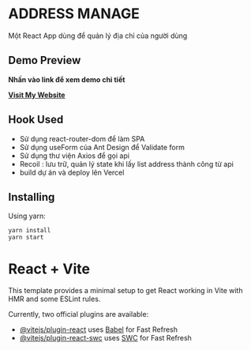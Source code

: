 # ADDRESS MANAGE

Một React App dùng để quản lý địa chỉ của người dùng

## Demo Preview

**Nhấn vào link để xem demo chi tiết**

**[Visit My Website](https://address-manage.vercel.app/address)**

## Hook Used

- Sử dụng react-router-dom để làm SPA
- Sử dụng useForm của Ant Design để Validate form
- Sử dụng thư viện Axios để gọi api
- Recoil : lưu trữ, quản lý state khi lấy list address thành công từ api
- build dự án và deploy lên Vercel

## Installing

Using yarn:

```
yarn install
yarn start
```

# React + Vite

This template provides a minimal setup to get React working in Vite with HMR and some ESLint rules.

Currently, two official plugins are available:

- [@vitejs/plugin-react](https://github.com/vitejs/vite-plugin-react/blob/main/packages/plugin-react/README.md) uses [Babel](https://babeljs.io/) for Fast Refresh
- [@vitejs/plugin-react-swc](https://github.com/vitejs/vite-plugin-react-swc) uses [SWC](https://swc.rs/) for Fast Refresh
